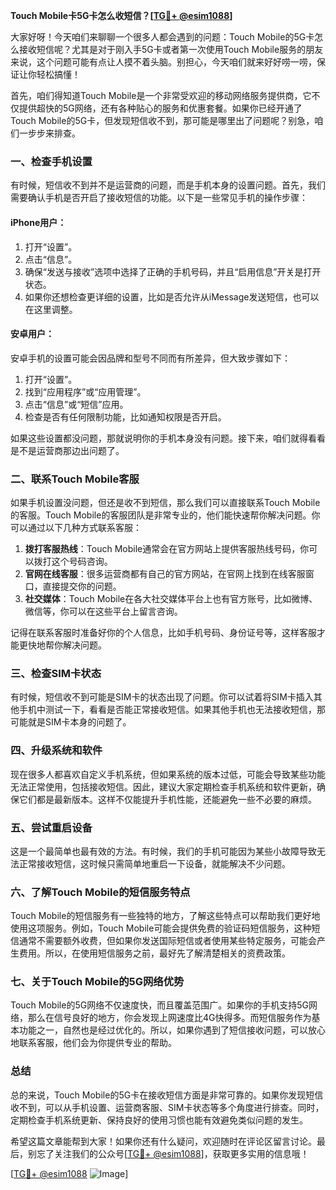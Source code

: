 **Touch Mobile卡5G卡怎么收短信？[[TG💪+ @esim1088](https://t.me/s/esim1088)]**

大家好呀！今天咱们来聊聊一个很多人都会遇到的问题：Touch Mobile的5G卡怎么接收短信呢？尤其是对于刚入手5G卡或者第一次使用Touch Mobile服务的朋友来说，这个问题可能有点让人摸不着头脑。别担心，今天咱们就来好好唠一唠，保证让你轻松搞懂！

首先，咱们得知道Touch Mobile是一个非常受欢迎的移动网络服务提供商，它不仅提供超快的5G网络，还有各种贴心的服务和优惠套餐。如果你已经开通了Touch Mobile的5G卡，但发现短信收不到，那可能是哪里出了问题呢？别急，咱们一步步来排查。

### 一、检查手机设置

有时候，短信收不到并不是运营商的问题，而是手机本身的设置问题。首先，我们需要确认手机是否开启了接收短信的功能。以下是一些常见手机的操作步骤：

#### iPhone用户：
1. 打开“设置”。
2. 点击“信息”。
3. 确保“发送与接收”选项中选择了正确的手机号码，并且“启用信息”开关是打开状态。
4. 如果你还想检查更详细的设置，比如是否允许从iMessage发送短信，也可以在这里调整。

#### 安卓用户：
安卓手机的设置可能会因品牌和型号不同而有所差异，但大致步骤如下：
1. 打开“设置”。
2. 找到“应用程序”或“应用管理”。
3. 点击“信息”或“短信”应用。
4. 检查是否有任何限制功能，比如通知权限是否开启。

如果这些设置都没问题，那就说明你的手机本身没有问题。接下来，咱们就得看看是不是运营商那边出问题了。

### 二、联系Touch Mobile客服

如果手机设置没问题，但还是收不到短信，那么我们可以直接联系Touch Mobile的客服。Touch Mobile的客服团队是非常专业的，他们能快速帮你解决问题。你可以通过以下几种方式联系客服：

1. **拨打客服热线**：Touch Mobile通常会在官方网站上提供客服热线号码，你可以拨打这个号码咨询。
2. **官网在线客服**：很多运营商都有自己的官方网站，在官网上找到在线客服窗口，直接提交你的问题。
3. **社交媒体**：Touch Mobile在各大社交媒体平台上也有官方账号，比如微博、微信等，你可以在这些平台上留言咨询。

记得在联系客服时准备好你的个人信息，比如手机号码、身份证号等，这样客服才能更快地帮你解决问题。

### 三、检查SIM卡状态

有时候，短信收不到可能是SIM卡的状态出现了问题。你可以试着将SIM卡插入其他手机中测试一下，看看是否能正常接收短信。如果其他手机也无法接收短信，那可能就是SIM卡本身的问题了。

### 四、升级系统和软件

现在很多人都喜欢自定义手机系统，但如果系统的版本过低，可能会导致某些功能无法正常使用，包括接收短信。因此，建议大家定期检查手机系统和软件更新，确保它们都是最新版本。这样不仅能提升手机性能，还能避免一些不必要的麻烦。

### 五、尝试重启设备

这是一个最简单也最有效的方法。有时候，我们的手机可能因为某些小故障导致无法正常接收短信，这时候只需简单地重启一下设备，就能解决不少问题。

### 六、了解Touch Mobile的短信服务特点

Touch Mobile的短信服务有一些独特的地方，了解这些特点可以帮助我们更好地使用这项服务。例如，Touch Mobile可能会提供免费的验证码短信服务，这种短信通常不需要额外收费，但如果你发送国际短信或者使用某些特定服务，可能会产生费用。所以，在使用短信服务之前，最好先了解清楚相关的资费政策。

### 七、关于Touch Mobile的5G网络优势

Touch Mobile的5G网络不仅速度快，而且覆盖范围广。如果你的手机支持5G网络，那么在信号良好的地方，你会发现上网速度比4G快得多。而短信服务作为基本功能之一，自然也是经过优化的。所以，如果你遇到了短信接收问题，可以放心地联系客服，他们会为你提供专业的帮助。

### 总结

总的来说，Touch Mobile的5G卡在接收短信方面是非常可靠的。如果你发现短信收不到，可以从手机设置、运营商客服、SIM卡状态等多个角度进行排查。同时，定期检查手机系统更新、保持良好的使用习惯也能有效避免类似问题的发生。

希望这篇文章能帮到大家！如果你还有什么疑问，欢迎随时在评论区留言讨论。最后，别忘了关注我们的公众号[[TG💪+ @esim1088](https://t.me/s/esim1088)]，获取更多实用的信息哦！

[[TG💪+ @esim1088](https://t.me/s/esim1088) ![Image](https://i.postimg.cc/4NQfJmqS/Snipaste-2025-05-13-00-14-12.png)]